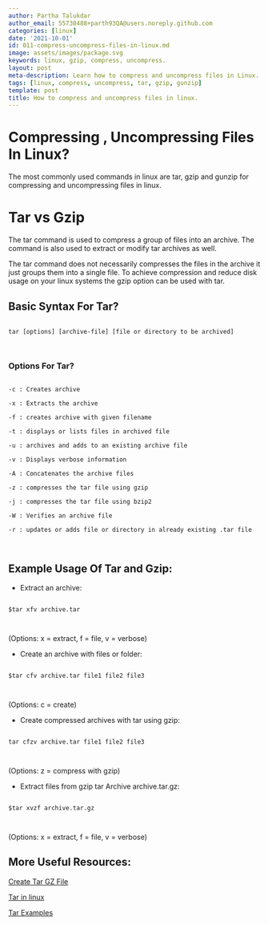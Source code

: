 ```yaml
---
author: Partha Talukdar
author_email: 55730488+parth93QA@users.noreply.github.com
categories: [linux]
date: '2021-10-01'
id: 011-compress-uncompress-files-in-linux.md
image: assets/images/package.svg
keywords: linux, gzip, compress, uncompress.
layout: post
meta-description: Learn how to compress and uncompress files in Linux.
tags: [linux, compress, uncompress, tar, gzip, gunzip]
template: post
title: How to compress and uncompress files in linux.
---
```




# Compressing , Uncompressing Files In Linux?



The most commonly used commands in linux are tar, gzip and gunzip for compressing and uncompressing files in linux.



# Tar vs Gzip



The tar command is used to compress a group of files into an archive. The command is also used to extract or modify tar archives as well.

The tar command does not necessarily compresses the files in the archive it just groups them into a single file. To achieve compression and reduce disk usage on your linux systems the gzip option can be used with tar.





## Basic Syntax For Tar?



```

tar [options] [archive-file] [file or directory to be archived]



```

### Options For Tar?



```

-c : Creates archive

-x : Extracts the archive

-f : creates archive with given filename

-t : displays or lists files in archived file

-u : archives and adds to an existing archive file

-v : Displays verbose information

-A : Concatenates the archive files

-z : compresses the tar file using gzip

-j : compresses the tar file using bzip2

-W : Verifies an archive file

-r : updates or adds file or directory in already existing .tar file



```

## Example Usage Of Tar and Gzip:



* Extract an archive:

```

$tar xfv archive.tar



```

(Options: x = extract, f = file, v = verbose)



* Create an archive with files or folder:

```

$tar cfv archive.tar file1 file2 file3



```

(Options: c = create)



* Create compressed archives with tar using gzip:

```

tar cfzv archive.tar file1 file2 file3



```

(Options: z = compress with gzip)



* Extract files from gzip tar Archive archive.tar.gz:

```

$tar xvzf archive.tar.gz



```

(Options: x = extract, f = file, v = verbose)





## More Useful Resources:

[Create Tar GZ File](https://linuxize.com/post/how-to-create-tar-gz-file/)



[Tar in linux](https://www.tecmint.com/18-tar-command-examples-in-linux/)



[Tar Examples](https://www.interserver.net/tips/kb/use-tar-command-linux-examples/)
